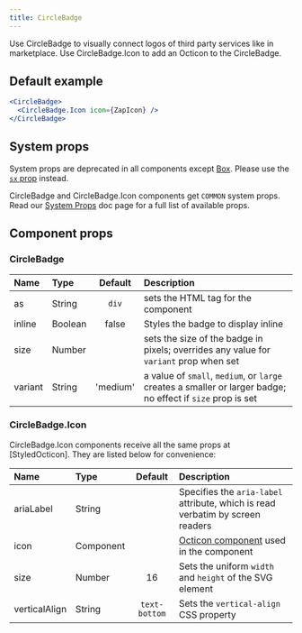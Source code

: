 ```yaml
---
title: CircleBadge
---
```


Use CircleBadge to visually connect logos of third party services like in marketplace. Use CircleBadge.Icon to add an Octicon to the CircleBadge.

## Default example

```jsx live
<CircleBadge>
  <CircleBadge.Icon icon={ZapIcon} />
</CircleBadge>
```

## System props

<Note variant="warning">

System props are deprecated in all components except [Box](/Box). Please use the [`sx` prop](/overriding-styles) instead.

</Note>

CircleBadge and CircleBadge.Icon components get `COMMON` system props. Read our [System Props](/system-props) doc page for a full list of available props.

## Component props

### CircleBadge

| Name    | Type    | Default  | Description                                                                                                 |
| :------ | :------ | :------: | :---------------------------------------------------------------------------------------------------------- |
| as      | String  |  `div`   | sets the HTML tag for the component                                                                         |
| inline  | Boolean |  false   | Styles the badge to display inline                                                                          |
| size    | Number  |          | sets the size of the badge in pixels; overrides any value for `variant` prop when set                       |
| variant | String  | 'medium' | a value of `small`, `medium`, or `large` creates a smaller or larger badge; no effect if `size` prop is set |

### CircleBadge.Icon

CircleBadge.Icon components receive all the same props at [StyledOcticon]. They are listed below for convenience:

| Name          | Type      |    Default    | Description                                                                                                  |
| :------------ | :-------- | :-----------: | :----------------------------------------------------------------------------------------------------------- |
| ariaLabel     | String    |               | Specifies the `aria-label` attribute, which is read verbatim by screen readers                               |
| icon          | Component |               | [Octicon component](https://github.com/primer/octicons/tree/master/lib/octicons_react) used in the component |
| size          | Number    |      16       | Sets the uniform `width` and `height` of the SVG element                                                     |
| verticalAlign | String    | `text-bottom` | Sets the `vertical-align` CSS property                                                                       |
